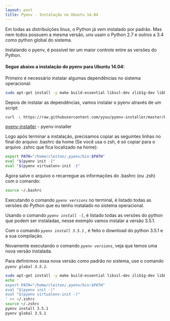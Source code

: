```yaml
---
layout: post
title: Pyenv - Instalação no Ubuntu 14.04
---
```


Em todas as distribuições linux, o Python já vem instalado por padrão. Mas nem todos possuem a mesma versão, uns usam o Python 2.7 e outros a 3.4 como python global do sistema.

Instalando o pyenv, é possível ter um maior controle entre as versões do Python.
#### Segue abaixo a instalação do pyenv para Ubuntu 14.04:

Primeiro é necessário instalar algumas dependências no sistema operacional:

```sh
sudo apt-get install -y make build-essential libssl-dev zlib1g-dev libbz2-dev libreadline-dev libsqlite3-dev wget curl llvm libncurses5-dev
```

Depois de instalar as dependências, vamos instalar o pyenv através de um script:

```sh
curl -L https://raw.githubusercontent.com/yyuu/pyenv-installer/master/bin/pyenv-installer | bash
```

[pyenv-installer] - pyenv-installer

Logo após terminar a instalação, precisamos copiar as seguintes linhas no final do arquivo .bashrc da home (Se você usa o zsh, é só copiar para o arquivo .zshrc que fica localizado na home):

```sh
export PATH="/home/cleiton/.pyenv/bin:$PATH"
eval "$(pyenv init -)"
eval "$(pyenv virtualenv-init -)"
```

Agora salve o arquivo o recarregue as informações do .bashrc (ou .zsh) com o comando:

```sh
source ~/.bashrc
```

Executando o comando *```pyenv versions```* no terminal, é listado todas as versões do Python que eu tenho instalado no sistema operacional.

Usando o comando *```pyenv install -l```*, é listado todas as versões do python que podem ser instaladas, nesse exemplo vamos instalar a versão 3.5.1.

Com o comando *```pyenv install 3.5.1```* , é feito o download do python 3.5.1 e a sua compilação.

Novamente executando o comando *```pyenv versions```*, veja que temos uma nova versão instalada.

Para definirmos essa nova versão como padrão no sistema, use o comando *```pyenv global 3.5.1```*.


```sh
sudo apt-get install -y make build-essential libssl-dev zlib1g-dev libbz2-dev libreadline-dev libsqlite3-dev wget curl llvm libncurses5-dev
echo '
export PATH="/home/cleiton/.pyenv/bin:$PATH"
eval "$(pyenv init -)"
eval "$(pyenv virtualenv-init -)"
' >> ~/.zshrc
source ~/.zshrc
pyenv install 3.5.1
pyenv global 3.5.1
```

[//]: #
[pyenv-installer]: <https://github.com/yyuu/pyenv-installer>
